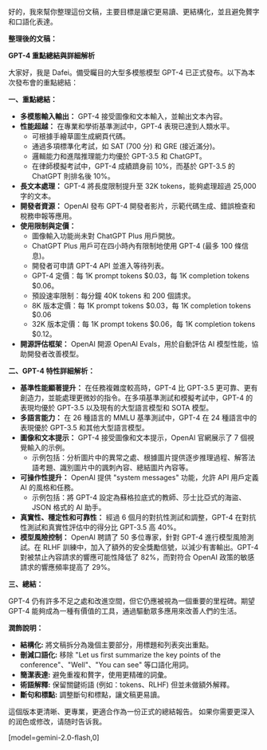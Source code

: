 好的，我來幫你整理這份文稿，主要目標是讓它更易讀、更結構化，並且避免贅字和口語化表達。

**整理後的文稿：**

**GPT-4 重點總結與詳細解析**

大家好，我是 Dafei。備受矚目的大型多模態模型 GPT-4 已正式發布。以下為本次發布會的重點總結：

**一、重點總結：**

*   **多模態輸入輸出：** GPT-4 接受圖像和文本輸入，並輸出文本內容。
*   **性能超越：** 在專業和學術基準測試中，GPT-4 表現已達到人類水平。
    *   可根據手繪草圖生成網頁代碼。
    *   通過多項標準化考試，如 SAT (700 分) 和 GRE (接近滿分)。
    *   邏輯能力和進階推理能力均優於 GPT-3.5 和 ChatGPT。
    *   在律師模擬考試中，GPT-4 成績躋身前 10%，而基於 GPT-3.5 的 ChatGPT 則排名後 10%。
*   **長文本處理：** GPT-4 將長度限制提升至 32K tokens，能夠處理超過 25,000 字的文本。
*   **開發者資源：** OpenAI 發布 GPT-4 開發者影片，示範代碼生成、錯誤檢查和稅務申報等應用。
*   **使用限制與定價：**
    *   圖像輸入功能尚未對 ChatGPT Plus 用戶開放。
    *   ChatGPT Plus 用戶可在四小時內有限制地使用 GPT-4 (最多 100 條信息)。
    *   開發者可申請 GPT-4 API 並進入等待列表。
    *   GPT-4 定價：每 1K prompt tokens $0.03，每 1K completion tokens $0.06。
    *   預設速率限制：每分鐘 40K tokens 和 200 個請求。
    *   8K 版本定價：每 1K prompt tokens $0.03，每 1K completion tokens $0.06
    *   32K 版本定價：每 1K prompt tokens $0.06，每 1K completion tokens $0.12。
*   **開源評估框架：** OpenAI 開源 OpenAI Evals，用於自動評估 AI 模型性能，協助開發者改善模型。

**二、GPT-4 特性詳細解析：**

*   **基準性能顯著提升：** 在任務複雜度較高時，GPT-4 比 GPT-3.5 更可靠、更有創造力，並能處理更微妙的指令。在多項基準測試和模擬考試中，GPT-4 的表現均優於 GPT-3.5 以及現有的大型語言模型和 SOTA 模型。
*   **多語言能力：** 在 26 種語言的 MMLU 基準測試中，GPT-4 在 24 種語言中的表現優於 GPT-3.5 和其他大型語言模型。
*   **圖像和文本提示：** GPT-4 接受圖像和文本提示，OpenAI 官網展示了 7 個視覺輸入的示例。
    *   示例包括：分析圖片中的異常之處、根據圖片提供逐步推理過程、解答法語考題、識別圖片中的諷刺內容、總結圖片內容等。
*   **可操作性提升：** OpenAI 提供 "system messages" 功能，允許 API 用戶定義 AI 的風格和任務。
    *   示例包括：將 GPT-4 設定為蘇格拉底式的教師、莎士比亞式的海盜、JSON 格式的 AI 助手。
*   **真實性、穩定性和可靠性：** 經過 6 個月的對抗性測試和調整，GPT-4 在對抗性測試和真實性評估中的得分比 GPT-3.5 高 40%。
*   **模型風險控制：** OpenAI 聘請了 50 多位專家，針對 GPT-4 進行模型風險測試。在 RLHF 訓練中，加入了額外的安全獎勵信號，以減少有害輸出。GPT-4 對被禁止內容請求的響應可能性降低了 82%，而對符合 OpenAI 政策的敏感請求的響應頻率提高了 29%。

**三、總結：**

GPT-4 仍有許多不足之處和改進空間，但它仍應被視為一個重要的里程碑。期望 GPT-4 能夠成為一種有價值的工具，通過驅動眾多應用來改善人們的生活。

**潤飾說明：**

*   **結構化:** 將文稿拆分為幾個主要部分，用標題和列表突出重點。
*   **刪減口語化:** 移除 "Let us first summarize the key points of the conference"、"Well"、"You can see" 等口語化用詞。
*   **簡潔表達:** 避免重複和贅字，使用更精確的詞彙。
*   **術語解釋:** 保留關鍵術語 (例如：tokens、RLHF) 但並未做額外解釋。
*   **斷句和標點:** 調整斷句和標點，讓文稿更易讀。

這個版本更清晰、更專業，更適合作為一份正式的總結報告。 如果你需要更深入的润色或修改，请随时告诉我。

[model=gemini-2.0-flash,0]
